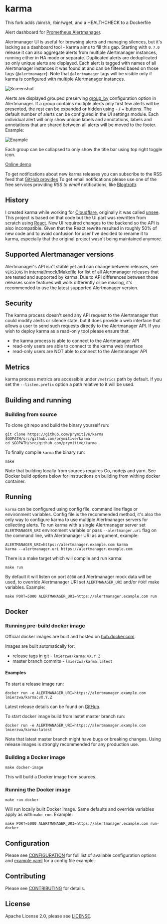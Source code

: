 # karma

This fork adds /bin/sh, /bin/wget, and a HEALTHCHECK to a Dockerfile

Alert dashboard for
[Prometheus Alertmanager](https://prometheus.io/docs/alerting/alertmanager/).

Alertmanager UI is useful for browsing alerts and managing silences, but it's
lacking as a dashboard tool - karma aims to fill this gap.
Starting with `0.7.0` release it can also aggregate alerts from multiple
Alertmanager instances, running either in HA mode or separate. Duplicated alerts
are deduplicated so only unique alerts are displayed. Each alert is tagged with
names of all Alertmanager instances it was found at and can be filtered based
on those tags (`@alertmanager`). Note that `@alertmanager` tags will be visible
only if karma is configured with multiple Alertmanager instances.

![Screenshot](/screenshot.png)

Alerts are displayed grouped preserving
[group_by](https://prometheus.io/docs/alerting/configuration/#route)
configuration option in Alertmanager. If a group contains multiple alerts only
first few alerts will be presented, the rest can be expanded or hidden
using - / + buttons. The default number of alerts can be configured in the UI
settings module.
Each individual alert will only show unique labels and annotations, labels
and annotations that are shared between all alerts will be moved to the footer.
Example:

![Example](/alertGroup.png)

Each group can be collapsed to only show the title bar using top right toggle
icon.

[Online demo](https://karma-demo.herokuapp.com/)

To get notifications about new karma releases you can subscribe to the RSS feed
that [GitHub provides](https://github.com/prymitive/karma/releases.atom)
To get email notifications please use one of the free services providing
_RSS to email_ notifications, like [Blogtrottr](https://blogtrottr.com/).

## History

I created karma while working for [Cloudflare](https://cloudflare.com/),
originally it was called [unsee](https://github.com/cloudflare/unsee).
This project is based on that code but the UI part was rewritten from scratch
using [React](https://reactjs.org/). New UI required changes to the backend so
the API is also incompatible.
Given that the React rewrite resulted in roughly 50% of new code and to avoid
confusion for user I've decided to rename it to karma, especially that the
original project wasn't being maintained anymore.

## Supported Alertmanager versions

Alertmanager's API isn't stable yet and can change between releases, see
`VERSIONS` in [internal/mock/Makefile](/internal/mock/Makefile) for list of all
Alertmanager releases that are tested and supported by karma.
Due to API differences between those releases some features will work
differently or be missing, it's recommended to use the latest supported
Alertmanager version.

## Security

The karma process doesn't send any API request to the Alertmanager that could
modify alerts or silence state, but it does provide a web interface that allows
a user to send such requests directly to the Alertmanager API.
If you wish to deploy karma as a read-only tool please ensure that:

- the karma process is able to connect to the Alertmanager API
- read-only users are able to connect to the karma web interface
- read-only users are NOT able to connect to the Alertmanager API

## Metrics

karma process metrics are accessible under `/metrics` path by default.
If you set the `--listen.prefix` option a path relative to it will be
used.

## Building and running

### Building from source

To clone git repo and build the binary yourself run:

    git clone https://github.com/prymitive/karma $GOPATH/src/github.com/prymitive/karma
    cd $GOPATH/src/github.com/prymitive/karma

To finally compile `karma` the binary run:

    make

Note that building locally from sources requires Go, nodejs and yarn.
See Docker build options below for instructions on building from withing docker
container.

## Running

`karma` can be configured using config file, command line flags or environment
variables. Config file is the recommended method, it's also the only way to
configure karma to use multiple Alertmanager servers for collecting alerts.
To run karma with a single Alertmanager server set `ALERTMANAGER_URI`
environment variable or pass `--alertmanger.uri` flag on the command line, with
Alertmanager URI as argument, example:

    ALERTMANAGER_URI=https://alertmanager.example.com karma
    karma --alertmanager.uri https://alertmanager.example.com

There is a make target which will compile and run karma:

    make run

By default it will listen on port `8080` and Alertmanager mock data will be
used, to override Alertmanager URI set `ALERTMANAGER_URI` and/or `PORT` make
variables. Example:

    make PORT=5000 ALERTMANAGER_URI=https://alertmanager.example.com run

## Docker

### Running pre-build docker image

Official docker images are built and hosted on
[hub.docker.com](https://hub.docker.com/r/lmierzwa/karma/).

Images are built automatically for:

- release tags in git - `lmierzwa/karma:vX.Y.Z`
- master branch commits - `lmierzwa/karma:latest`

#### Examples

To start a release image run:

    docker run -e ALERTMANAGER_URI=https://alertmanager.example.com lmierzwa/karma:vX.Y.Z

Latest release details can be found on
[GitHub](https://github.com/prymitive/karma/releases).

To start docker image build from lastet master branch run:

    docker run -e ALERTMANAGER_URI=https://alertmanager.example.com lmierzwa/karma:latest

Note that latest master branch might have bugs or breaking changes. Using
release images is strongly recommended for any production use.

### Building a Docker image

    make docker-image

This will build a Docker image from sources.

### Running the Docker image

    make run-docker

Will run locally built Docker image. Same defaults and override variables
apply as with `make run`. Example:

    make PORT=5000 ALERTMANAGER_URI=https://alertmanager.example.com run-docker

## Configuration

Please see [CONFIGURATION](/docs/CONFIGURATION.md) for full list of available
configuration options and [example.yaml](/docs/example.yaml) for a config file
example.

## Contributing

Please see [CONTRIBUTING](/CONTRIBUTING.md) for details.

## License

Apache License 2.0, please see [LICENSE](/LICENSE).
